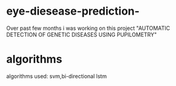 # eye-diesease-prediction-
Over past few months i was working on this project "AUTOMATIC DETECTION OF GENETIC DISEASES USING PUPILOMETRY" 
# algorithms
algorithms used: svm,bi-directional lstm 


